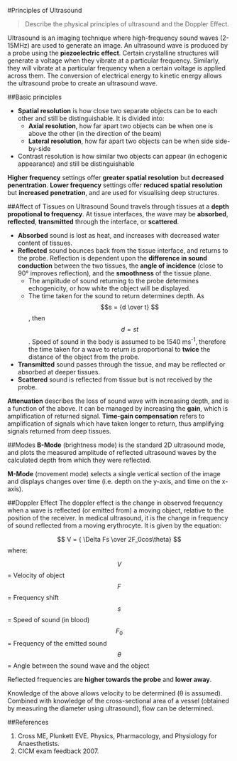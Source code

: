 #Principles of Ultrasound
> Describe the physical principles of ultrasound and the Doppler Effect.

Ultrasound is an imaging technique where high-frequency sound waves (2-15MHz) are used to generate an image. An ultrasound wave is produced by a probe using the **piezoelectric effect**. Certain crystalline structures will generate a voltage when they vibrate at a particular frequency. Similarly, they will vibrate at a particular frequency when a certain voltage is applied across them. The conversion of electrical energy to kinetic energy allows the ultrasound probe to create an ultrasound wave.

##Basic principles
* **Spatial resolution** is how close two separate objects can be to each other and still be distinguishable. It is divided into:
    * **Axial resolution**, how far apart two objects can be when one is above the other (in the direction of the beam)
    * **Lateral resolution**, how far apart two objects can be when side side-by-side
* Contrast resolution is how similar two objects can appear (in echogenic appearance) and still be distinguishable

**Higher frequency** settings offer **greater spatial resolution** but **decreased penentration**. **Lower frequency** settings offer **reduced spatial resolution** but **increased penetration**, and are used for visualising deep structures. 

##Affect of Tissues on Ultrasound
Sound travels through tissues at a **depth propotional to frequency**. At tissue interfaces, the wave may be **absorbed**, **reflected**, **transmitted** through the interface, or **scattered**.

* **Absorbed** sound is lost as heat, and increases with decreased water content of tissues.
* **Reflected** sound bounces back from the tissue interface, and returns to the probe. Reflection is dependent upon the **difference in sound conduction** between the two tissues, the **angle of incidence** (close to 90° improves reflection), and the **smoothness** of the tissue plane.
    * The amplitude of sound returning to the probe determines echogenicity, or how white the object will be displayed.
    * The time taken for the sound to return determines depth. As $$s = {d \over t} $$, then $$ d = st $$. Speed of sound in the body is assumed to be 1540 ms<sup>-1</sup>, therefore the time taken for a wave to return is proportional to **twice** the distance of the object from the probe.
* **Transmitted** sound passes through the tissue, and may be reflected or absorbed at deeper tissues.
* **Scattered** sound is reflected from tissue but is not received by the probe.

**Attenuation** describes the loss of sound wave with increasing depth, and is a function of the above. It can be managed by increasing the **gain**, which is amplification of returned signal. **Time-gain compensation** refers to amplification of signals which have taken longer to return, thus amplifying signals returned from deep tissues.

##Modes
**B-Mode** (brightness mode) is the standard 2D ultrasound mode, and plots the measured amplitude of reflected ultrasound waves by the calculated depth from which they were reflected. 

**M-Mode** (movement mode) selects a single vertical section of the image and displays changes over time (i.e. depth on the y-axis, and time on the x-axis).


##Doppler Effect
The doppler effect is the change in observed frequency when a wave is reflected (or emitted from) a moving object, relative to the position of the receiver. In medical ultrasound, it is the change in frequency of sound reflected from a moving erythrocyte. It is given by the equation:

$$ V = { \Delta Fs \over 2F_0cos\theta} $$ where: 

$$ V $$ = Velocity of object  
$$ F $$ = Frequency shift  
$$ s $$ = Speed of sound (in blood)  
$$ F_0 $$ = Frequency of the emitted sound  
$$ \theta $$ = Angle between the sound wave and the object

Reflected frequencies are **higher towards the probe** and **lower away**.

Knowledge of the above allows velocity to be determined (θ is assumed). Combined with knowledge of the cross-sectional area of a vessel (obtained by measuring the diameter using ultrasound), flow can be determined.

##References
1. Cross ME, Plunkett EVE. Physics, Pharmacology, and Physiology for Anaesthetists.
2. CICM exam feedback 2007.
